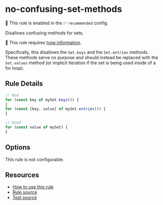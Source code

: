 # no-confusing-set-methods

💼 This rule is enabled in the ✅ `recommended` config.

Disallows confusing methods for sets.

💭 This rule requires [type information](https://typescript-eslint.io/linting/typed-linting).

<!-- end auto-generated rule header -->

Specifically, this disallows the `Set.keys` and the `Set.entries` methods. These methods serve no purpose and should instead be replaced with the `Set.values` method (or implicit iteration if the set is being used inside of a for loop).

## Rule Details

```ts
// Bad
for (const key of mySet.keys()) {
}
for (const [key, value] of mySet.entries()) {
}

// Good
for (const value of mySet) {
}
```

## Options

This rule is not configurable.

## Resources

- [How to use this rule](https://complete-ts.github.io/eslint-plugin-complete)
- [Rule source](https://github.com/complete-ts/complete/blob/main/packages/eslint-plugin-complete/src/rules/no-confusing-set-methods.ts)
- [Test source](https://github.com/complete-ts/complete/blob/main/packages/eslint-plugin-complete/tests/rules/no-confusing-set-methods.test.ts)
